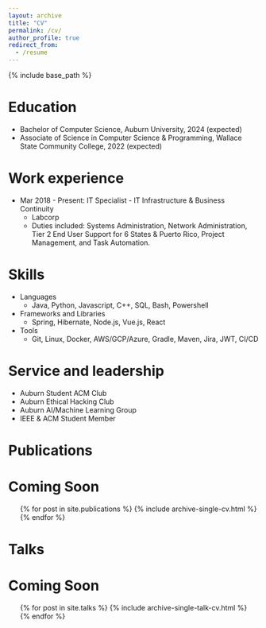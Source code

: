 ```yaml
---
layout: archive
title: "CV"
permalink: /cv/
author_profile: true
redirect_from:
  - /resume
---
```


{% include base_path %}

Education
======
* Bachelor of Computer Science, Auburn University, 2024 (expected)
* Associate of Science in Computer Science & Programming, Wallace State Community College, 2022 (expected)

Work experience
======
* Mar 2018 - Present: IT Specialist - IT Infrastructure & Business Continuity
  * Labcorp
  * Duties included: Systems Administration, Network Administration, Tier 2 End User Support for 6 States & Puerto Rico, Project Management, and Task Automation.

Skills
======
* Languages
  * Java, Python, Javascript, C++, SQL, Bash, Powershell
* Frameworks and Libraries
  * Spring, Hibernate, Node.js, Vue.js, React
* Tools
  * Git, Linux, Docker, AWS/GCP/Azure, Gradle, Maven, Jira, JWT, CI/CD

Service and leadership
======
* Auburn Student ACM Club
* Auburn Ethical Hacking Club
* Auburn AI/Machine Learning Group
* IEEE & ACM Student Member

Publications
======
# Coming Soon
  <ul>{% for post in site.publications %}
    {% include archive-single-cv.html %}
  {% endfor %}</ul>
  
Talks
======
# Coming Soon
  <ul>{% for post in site.talks %}
    {% include archive-single-talk-cv.html %}
  {% endfor %}</ul>